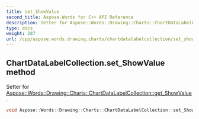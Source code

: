 ```yaml
---
title: set_ShowValue
second_title: Aspose.Words for C++ API Reference
description: Setter for Aspose::Words::Drawing::Charts::ChartDataLabelCollection::get_ShowValue. 
type: docs
weight: 287
url: /cpp/aspose.words.drawing.charts/chartdatalabelcollection/set_showvalue/
---
```

## ChartDataLabelCollection.set_ShowValue method


Setter for [Aspose::Words::Drawing::Charts::ChartDataLabelCollection::get_ShowValue](../get_showvalue/).

```cpp
void Aspose::Words::Drawing::Charts::ChartDataLabelCollection::set_ShowValue(bool value)
```

